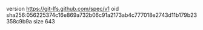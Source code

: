 version https://git-lfs.github.com/spec/v1
oid sha256:056225374c16e869a732b06c91a2173ab4c777018e2743d11b179b23358c9b9a
size 643
